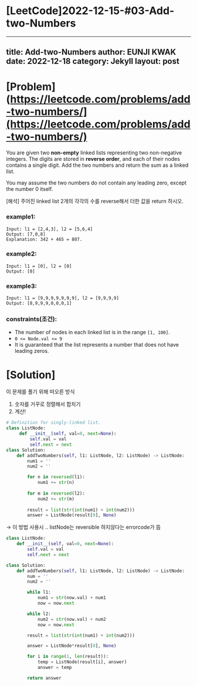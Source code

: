 # [LeetCode]2022-12-15-#03-Add-two-Numbers



---
title: Add-two-Numbers
author: EUNJI KWAK
date: 2022-12-18
category: Jekyll
layout: post
---



# [Problem](https://leetcode.com/problems/add-two-numbers/](https://leetcode.com/problems/add-two-numbers/)

You are given two **non-empty** linked lists representing two non-negative integers. The digits are stored in **reverse order**, and each of their nodes contains a single digit. Add the two numbers and return the sum as a linked list.

You may assume the two numbers do not contain any leading zero, except the number 0 itself.

[해석] 주어진 linked list 2개의 각각의 수를 reverse해서 더한 값을 return 하시오.

### example1:

```
Input: l1 = [2,4,3], l2 = [5,6,4]
Output: [7,0,8]
Explanation: 342 + 465 = 807.
```

### example2:

```
Input: l1 = [0], l2 = [0]
Output: [0]
```

### example3:

```
Input: l1 = [9,9,9,9,9,9,9], l2 = [9,9,9,9]
Output: [8,9,9,9,0,0,0,1]
```

### constraints(조건):

- The number of nodes in each linked list is in the range `[1, 100]`.
- `0 <= Node.val <= 9`
- It is guaranteed that the list represents a number that does not have leading zeros.

# [Solution]

이 문제를 풀기 위해 떠오른 방식

1. 숫자를 거꾸로 정렬해서 합치기
2. 계산!

```python
# Definition for singly-linked list.
class ListNode:
     def __init__(self, val=0, next=None):
         self.val = val
         self.next = next
class Solution:
    def addTwoNumbers(self, l1: ListNode, l2: ListNode) -> ListNode:
        num1 = ''
        num2 = ''

        for n in reversed(l1):
            num1 += str(n)
        
        for m in reversed(l2):
            num2 += str(m)
        
        result = list(str(int(num1) + int(num2)))
        answer = ListNode(result[0], None)
```

→ 이 방법 사용시 .. listNode는 reversible 하지않다는 errorcode가 뜸

 

```python
class ListNode:
	def __init__(self, val=0, next=None):
		self.val = val
		self.next = next

class Solution:
	def addTwoNumbers(self, l1: ListNode, l2: ListNode) -> ListNode:
		num = ''
		num2 = ''

		while l1:
			num1 = str(now.val) + num1
			now = now.next

		while l2: 
			num2 = str(now.val) + num2
			now = now.next

		result = list(str(int(num1) + int(num2)))

		answer = ListNode*result[0], None)

		for i in range(1, len(result)):
			temp = ListNode(result[i], answer)
			answer = temp

		return answer
```
